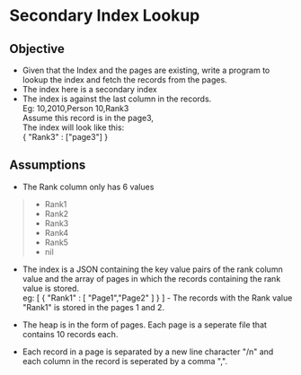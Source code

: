 # Secondary Index Lookup

## Objective

- Given that the Index and the pages are existing, write a program to lookup the index and fetch the records from the pages.
- The index here is a secondary index
- The index is against the last column in the records.<br>
Eg: 10,2010,Person 10,Rank3<br>
Assume this record is in the page3,<br>
The index will look like this: <br>
{ "Rank3" : ["page3"] }


## Assumptions
- The Rank column only has 6 values
>- Rank1
>- Rank2
>- Rank3
>- Rank4
>- Rank5
>- nil

- The index is a JSON containing the key value pairs of the rank column value and the array of pages in which the records containing the rank value is stored.  
eg: [ { "Rank1" : [ "Page1","Page2" ] } ] - The records with the Rank value "Rank1" is stored in the pages 1 and 2.

- The heap is in the form of pages. Each page is a seperate file that contains 10 records each.

- Each record in a page is separated by a new line character "/n" and each column in the record is seperated by a comma ",".
